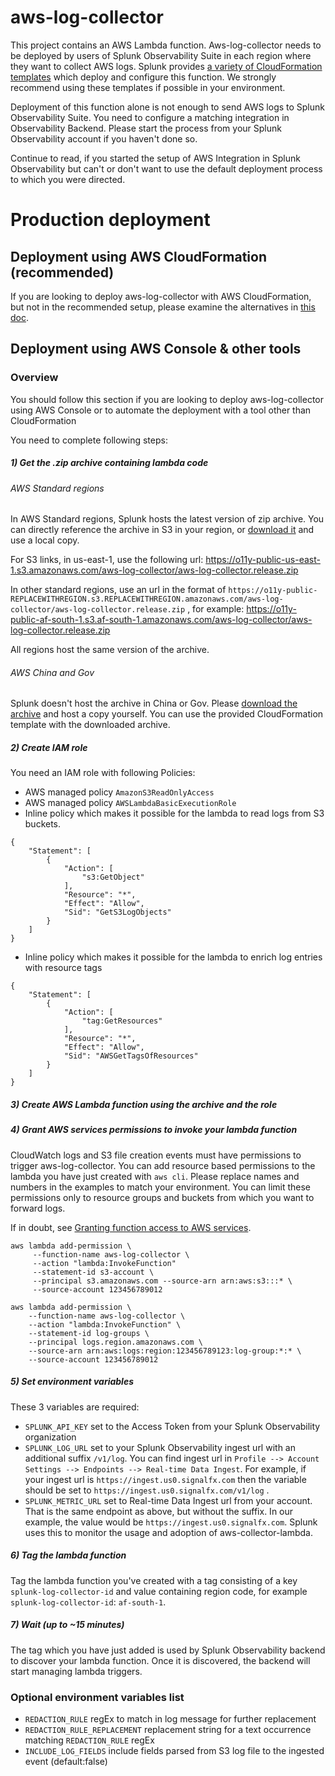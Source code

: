 # aws-log-collector
This project contains an AWS Lambda function. Aws-log-collector needs to be deployed by users of Splunk Observability Suite in each region where they want to collect AWS logs.
Splunk provides [a variety of CloudFormation templates](https://github.com/signalfx/aws-cloudformation-templates) which deploy and configure this function. We strongly recommend using these templates if possible in your environment.

Deployment of this function alone is not enough to send AWS logs to Splunk Observability Suite. You need to configure a matching integration in Observability Backend. 
Please start the process from your Splunk Observability account if you haven't done so. 

Continue to read, if you started the setup of AWS Integration in Splunk Observability but can't or don't want to use the default deployment process to which you were directed.

# Production deployment

## Deployment using AWS CloudFormation (recommended)
If you are looking to deploy aws-log-collector with AWS CloudFormation, but not in the recommended setup, please examine the alternatives in [this doc](https://github.com/signalfx/aws-cloudformation-templates/blob/main/README.md).

## Deployment using AWS Console & other tools
### Overview
You should follow this section if you are looking to deploy aws-log-collector using AWS Console or to automate the deployment with a tool other than CloudFormation

You need to complete following steps:
##### 1) Get the .zip archive containing lambda code
###### AWS Standard regions

In AWS Standard regions, Splunk hosts the latest version of zip archive. You can directly reference the archive in S3 in your region, or [download it](https://o11y-public-us-east-1.s3.amazonaws.com/aws-log-collector/aws-log-collector.release.zip) and use a local copy.

For S3 links, in us-east-1, use the following url: https://o11y-public-us-east-1.s3.amazonaws.com/aws-log-collector/aws-log-collector.release.zip

In other standard regions, use an url in the format of `https://o11y-public-REPLACEWITHREGION.s3.REPLACEWITHREGION.amazonaws.com/aws-log-collector/aws-log-collector.release.zip`
, for example:
https://o11y-public-af-south-1.s3.af-south-1.amazonaws.com/aws-log-collector/aws-log-collector.release.zip

All regions host the same version of the archive.

###### AWS China and Gov
Splunk doesn't host the archive in China or Gov. Please [download the archive](https://o11y-public-us-east-1.s3.amazonaws.com/aws-log-collector/aws-log-collector.release.zip) and host a copy yourself.
You can use the provided CloudFormation template with the downloaded archive. 
    
##### 2) Create IAM role

You need an IAM role with following Policies:
* AWS managed policy `AmazonS3ReadOnlyAccess`
* AWS managed policy `AWSLambdaBasicExecutionRole`
* Inline policy which makes it possible for the lambda to read logs from S3 buckets.
```
{
    "Statement": [
        {
            "Action": [
                "s3:GetObject"
            ],
            "Resource": "*",
            "Effect": "Allow",
            "Sid": "GetS3LogObjects"
        }
    ]
}
```
* Inline policy which makes it possible for the lambda to enrich log entries with resource tags
```
{
    "Statement": [
        {
            "Action": [
                "tag:GetResources"
            ],
            "Resource": "*",
            "Effect": "Allow",
            "Sid": "AWSGetTagsOfResources"
        }
    ]
}
```


##### 3) Create AWS Lambda function using the archive and the role

##### 4) Grant AWS services permissions to invoke your lambda function 
CloudWatch logs and S3 file creation events must have permissions to trigger aws-log-collector. 
You can add resource based permissions to the lambda you have just created with `aws cli`. Please replace names and numbers in the examples to match your environment.
You can limit these permissions only to resource groups and buckets from which you want to forward logs.

If in doubt, see [Granting function access to AWS services](https://docs.aws.amazon.com/lambda/latest/dg/access-control-resource-based.html).

```
aws lambda add-permission \
     --function-name aws-log-collector \
     --action "lambda:InvokeFunction"
     --statement-id s3-account \
     --principal s3.amazonaws.com --source-arn arn:aws:s3:::* \
     --source-account 123456789012
```

```
aws lambda add-permission \
    --function-name aws-log-collector \
    --action "lambda:InvokeFunction" \
    --statement-id log-groups \
    --principal logs.region.amazonaws.com \
    --source-arn arn:aws:logs:region:123456789123:log-group:*:* \
    --source-account 123456789012
```

##### 5) Set environment variables
These 3 variables are required:
* `SPLUNK_API_KEY` set to the Access Token from your Splunk Observability organization
* `SPLUNK_LOG_URL` set to your Splunk Observability ingest url with an additional suffix `/v1/log`. You can find ingest url in `Profile --> Account Settings --> Endpoints --> Real-time Data Ingest`.
 For example, if your ingest url is `https://ingest.us0.signalfx.com` then the variable should be set to `https://ingest.us0.signalfx.com/v1/log`	.
* `SPLUNK_METRIC_URL` set to Real-time Data Ingest url from your account. That is the same endpoint as above, but without the suffix. In our example, the value would be `https://ingest.us0.signalfx.com`. Splunk uses this to monitor the usage and adoption of aws-collector-lambda.

##### 6) Tag the lambda function
Tag the lambda function you've created with a tag consisting of a key `splunk-log-collector-id` and value containing region code, for example `splunk-log-collector-id`: `af-south-1`.

##### 7) Wait (up to ~15 minutes)
The tag which you have just added is used by Splunk Observability backend to discover your lambda function. Once it is discovered, the backend will start managing lambda triggers.

### Optional environment variables list
* `REDACTION_RULE` regEx to match in log message for further replacement
* `REDACTION_RULE_REPLACEMENT` replacement string for a text occurrence matching `REDACTION_RULE` regEx
* `INCLUDE_LOG_FIELDS` include fields parsed from S3 log file to the ingested event (default:false)
